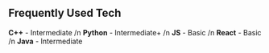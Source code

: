 ## Frequently Used Tech  

**C++** - Intermediate /n
**Python** - Intermediate+ /n
**JS** - Basic /n
**React** - Basic /n
**Java** - Intermediate
